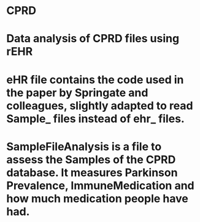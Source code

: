 # CPRD
# Data analysis of CPRD files using rEHR


# eHR file contains the code used in the paper by Springate and colleagues, slightly adapted to read Sample_ files instead of ehr_ files. 

# SampleFileAnalysis is a file to assess the Samples of the CPRD database. It measures Parkinson Prevalence, ImmuneMedication and how much medication people have had. 

